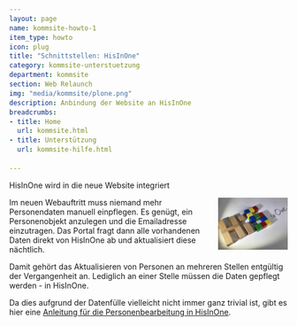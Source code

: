 ```yaml
---
layout: page
name: kommsite-howto-1
item_type: howto
icon: plug
title: "Schnittstellen: HisInOne"
category: kommsite-unterstuetzung
department: kommsite
section: Web Relaunch
img: "media/kommsite/plone.png"
description: Anbindung der Website an HisInOne
breadcrumbs:
- title: Home
  url: kommsite.html
- title: Unterstützung
  url: kommsite-hilfe.html

---
```

HisInOne wird in die neue Website integriert

<img src="media/kommsite/hisinone.jpg" style="float:right; margin-left: 1em; margin-bottom:1em; width: 25%">
Im neuen Webauftritt muss niemand mehr Personendaten manuell einpflegen. Es genügt, ein Personenobjekt anzulegen und die Emailadresse einzutragen. Das Portal fragt dann alle vorhandenen Daten direkt von HisInOne ab und aktualisiert diese nächtlich.

Damit gehört das Aktualisieren von Personen an mehreren Stellen entgültig der Vergangenheit an. Lediglich an einer Stelle müssen die Daten gepflegt werden - in HisInOne.

Da dies aufgrund der Datenfülle vielleicht nicht immer ganz trivial ist, gibt es hier eine <a href="media/kommsite/anleitung-personenbearbeitung.pdf">Anleitung für die Personenbearbeitung in HisInOne</a>. 
